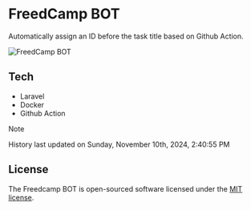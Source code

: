 # FreedCamp BOT

Automatically assign an ID before the task title based on Github Action.

![FreedCamp BOT](https://repository-images.githubusercontent.com/737932867/7d34798b-2680-471c-b089-a78a718d3d6a)

## Tech

- Laravel
- Docker
- Github Action

> [!NOTE]  
> History last updated on Sunday, November 10th, 2024, 2:40:55 PM

## License

The Freedcamp BOT is open-sourced software licensed under the [MIT license](https://opensource.org/licenses/MIT).
